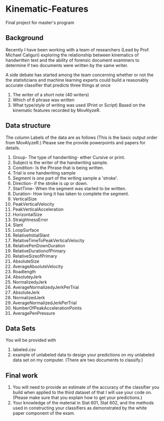 # Kinematic-Features
Final project for master's program

## Background
Recently I have been working with a team of researchers (Lead by Prof. Michael Caliguri) exploring the relationship between kinematics of handwritten text and the ability of forensic document examiners to determine if two documents were written by the same writer.

A side debate has started among the team concerning whether or not the the statisticians and machine learning experts could build a reasonably accurate classifier that predicts three things at once 
1. The writer of a short note (40 writers)
2. Which of 6 phrase was written
3. What type/style of writing was used (Print or Script)
Based on the kinematic features recorded by MovAlyzeR.
  
## Data structure

The column Labels of the data are as follows (This is the basic output order from MovAlyzeR.) Please see the provide powerpoints and papers for details.

1. Group- The type of handwriting- either Cursive or print.
2. Subject is the writer of the handwriting sample.
3. Condition- Is the Phrase that is being written.
4. Trial is one handwriting sample
5. Segment is one part of the writing sample a 'stroke'.
6. Direction- if the stroke is up or down.
7. StartTime- When the segment was started to be written.
8. Duration- How long it has taken to complete the segment.
9. VerticalSize                      
10. PeakVerticalVelocity              
11. PeakVerticalAcceleration                     
12. HorizontalSize                   
13. StraightnessError                 
14. Slant                             
15. LoopSurface                       
16. RelativeInitialSlant              
17. RelativeTimeToPeakVerticalVelocity
18. RelativePenDownDuration           
19. RelativeDurationofPrimary         
20. RelativeSizeofPrimary             
21. AbsoluteSize                      
22. AverageAbsoluteVelocity           
23. Roadlength                       
24. AbsoluteyJerk                     
25. NormalizedyJerk                   
26. AverageNormalizedyJerkPerTrial    
27. AbsoluteJerk                     
28. NormalizedJerk                    
29. AverageNormalizedJerkPerTrial                                
30. NumberOfPeakAccelerationPoints   
31. AveragePenPressure                


## Data Sets

You will be provided with 

1. labeled.csv
2. example of unlabeled data to design your predictions on my unlabeled data set on my computer. (There are two documents to classify.)

## Final work
1. You will need to provide an estimate of the accuracy of the classifier you build when applied to the third dataset of that I will use your code on. (Please make sure that you explain how to get your predictions.)
2. Your knowledge of the material in Stat 601, Stat 602, and the methods used in constructing your classifiers as demonstrated by the white paper component of the exam.
